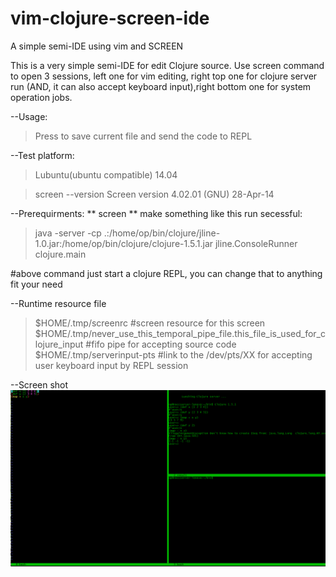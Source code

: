 # vim-clojure-screen-ide
A simple semi-IDE using vim and SCREEN

This is a very simple semi-IDE for edit Clojure source.
Use screen command to open 3 sessions, left one for vim editing, right top one for clojure server run (AND, it can also accept keyboard input),right bottom one for system operation jobs.

--Usage:
  >Press <F5> to save current file and send the code to REPL

--Test platform:
  >Lubuntu(ubuntu compatible) 14.04
  
  >screen --version
   Screen version 4.02.01 (GNU) 28-Apr-14

--Prerequirments:
** screen
** make something like this run secessful:
  >java -server -cp .:/home/op/bin/clojure/jline-1.0.jar:/home/op/bin/clojure/clojure-1.5.1.jar jline.ConsoleRunner clojure.main
  
  #above command just start a clojure REPL, you can change that to anything fit your need
  
--Runtime resource file
  >$HOME/.tmp/screenrc             #screen resource for this screen
  >$HOME/.tmp/never_use_this_temporal_pipe_file.this_file_is_used_for_clojure_input  #fifo pipe for accepting source code
  >$HOME/.tmp/serverinput-pts      #link to the /dev/pts/XX for accepting user keyboard input by REPL session

--Screen shot
![Image text](https://github.com/enomlap/vim-clojure-screen-ide/blob/master/%E6%97%A0%E6%A0%87%E9%A2%98.png)

